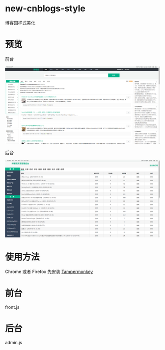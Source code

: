 # new-cnblogs-style
博客园样式美化

# 预览

前台 

![](screenshorts/cnblogs_front.png)

后台

![](screenshorts/cnblogs_admin.png)

# 使用方法

Chrome 或者 Firefox 先安装 [Tampermonkey](https://addons.mozilla.org/zh-CN/firefox/addon/tampermonkey/?src=search)

# 前台
front.js

# 后台
admin.js
